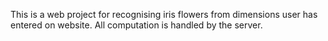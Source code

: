 This is a web project for recognising iris flowers from dimensions user has entered on website. All computation is handled by the server.